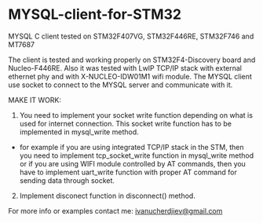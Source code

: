 # MYSQL-client-for-STM32
MYSQL C client tested on STM32F407VG, STM32F446RE, STM32F746 and MT7687

The client is tested and working properly on STM32F4-Discovery board and Nucleo-F446RE. Also it was tested with
LwIP TCP/IP stack with external ethernet phy and with X-NUCLEO-IDW01M1 wifi module. The MYSQL client use socket to connect to the MYSQL server and communicate with it.

MAKE IT WORK:

1. You need to implement your socket write function depending on what is used for internet connection. This socket write function has to be implemented in mysql_write method.
  - for example if you are using integrated TCP/IP stack in the STM, then you need to implement tcp_socket_write function in mysql_write method or if you are using WIFI module controlled by AT commands, then you have to implement uart_write function with proper AT command for sending data through socket.
2. Implement disconect function in disconnect() method.

For more info or examples contact me: ivanucherdjiev@gmail.com
